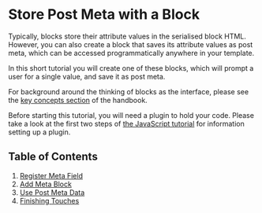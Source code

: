 # Store Post Meta with a Block

Typically, blocks store their attribute values in the serialised block HTML. However, you can also create a block that saves its attribute values as post meta, which can be accessed programmatically anywhere in your template.

In this short tutorial you will create one of these blocks, which will prompt a user for a single value, and save it as post meta.

For background around the thinking of blocks as the interface, please see the [key concepts section](/docs/explanations/architecture/key-concepts.md) of the handbook.

Before starting this tutorial, you will need a plugin to hold your code. Please take a look at the first two steps of [the JavaScript tutorial](/docs/how-to-guides/javascript/README.md) for information setting up a plugin.

## Table of Contents

1. [Register Meta Field](/docs/how-to-guides/metabox/meta-block-2-register-meta.md)
2. [Add Meta Block](/docs/how-to-guides/metabox/meta-block-3-add.md)
3. [Use Post Meta Data](/docs/how-to-guides/metabox/meta-block-4-use-data.md)
4. [Finishing Touches](/docs/how-to-guides/metabox/meta-block-5-finishing.md)
